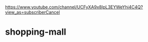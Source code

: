 https://www.youtube.com/channel/UCFyXA9x8lpL3EYWeYhj4C4Q?view_as=subscriberCancel


# shopping-mall
